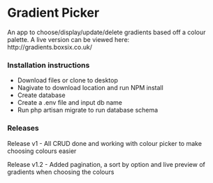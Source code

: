 <h1>Gradient Picker</h1>
An app to choose/display/update/delete gradients based off a colour palette. A live version can be viewed here:
<br />
http://gradients.boxsix.co.uk/

<h3>Installation instructions</h3>
<ul>
    <li>Download files or clone to desktop</li>
    <li>Nagivate to download location and run NPM install</li>
    <li>Create database</li>
    <li>Create a .env file and input db name</li>
    <li>Run php artisan migrate to run database schema</li>
</ul>

<h3>Releases</h3>
<p>Release v1 - All CRUD done and working with colour picker to make choosing colours easier</p>
<p>Release v1.2 - Added pagination, a sort by option and live preview of gradients when choosing the colours</p>
